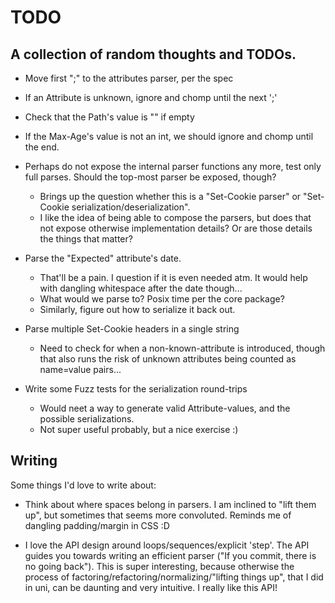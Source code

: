 # TODO

## A collection of random thoughts and TODOs.

- Move first ";" to the attributes parser, per the spec

- If an Attribute is unknown, ignore and chomp until the next ';'

- Check that the Path's value is "" if empty

- If the Max-Age's value is not an int, we should ignore and chomp until the end.

- Perhaps do not expose the internal parser functions any more, test only full parses. Should the top-most parser be exposed, though?

  - Brings up the question whether this is a "Set-Cookie parser" or "Set-Cookie serialization/deserialization".
  - I like the idea of being able to compose the parsers, but does that not expose otherwise implementation details? Or are those details the things that matter?

- Parse the "Expected" attribute's date.

  - That'll be a pain. I question if it is even needed atm. It would help with dangling whitespace after the date though...
  - What would we parse to? Posix time per the core package?
  - Similarly, figure out how to serialize it back out.

- Parse multiple Set-Cookie headers in a single string

  - Need to check for when a non-known-attribute is introduced, though that also runs the risk of unknown attributes being counted as name=value pairs...

- Write some Fuzz tests for the serialization round-trips
  - Would neet a way to generate valid Attribute-values, and the possible serializations.
  - Not super useful probably, but a nice exercise :)

## Writing

Some things I'd love to write about:

- Think about where spaces belong in parsers. I am inclined to "lift them up", but sometimes that seems more convoluted. Reminds me of dangling padding/margin in CSS :D

- I love the API design around loops/sequences/explicit 'step'. The API guides you towards writing an efficient parser ("If you commit, there is no going back"). This is super interesting, because otherwise the process of factoring/refactoring/normalizing/"lifting things up", that I did in uni, can be daunting and very intuitive. I really like this API!
